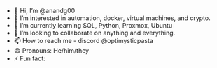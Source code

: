 - 👋 Hi, I’m @anandg00
- 👀 I’m interested in automation, docker, virtual machines, and crypto.
- 🌱 I’m currently learning SQL, Python, Proxmox, Ubuntu
- 💞️ I’m looking to collaborate on anything and everything.
- 📫 How to reach me - discord @optimysticpasta
- 😄 Pronouns: He/him/they
- ⚡ Fun fact: 

<!---
anandg00/anandg00 is a ✨ special ✨ repository because its `README.md` (this file) appears on your GitHub profile.
You can click the Preview link to take a look at your changes.
--->
